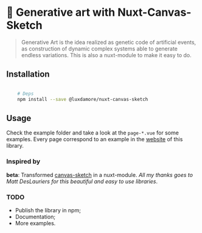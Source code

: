 # 🎉 Generative art with Nuxt-Canvas-Sketch

> Generative Art is the idea realized as genetic code of artificial events, as construction of dynamic complex systems able to generate endless variations. This is also a nuxt-module to make it easy to do.

## Installation

```bash

    # Deps
    npm install --save @luxdamore/nuxt-canvas-sketch

```

## Usage

Check the example folder and take a look at the `page-*.vue` for some examples.
Every page correspond to an example in the [website](https://luxdamore.github.io/generative-art) of this library.

### Inspired by

**beta**: Transformed [canvas-sketch](https://github.com/mattdesl/canvas-sketch) in a nuxt-module. *All my thanks goes to Matt DesLauriers for this beautiful and easy to use libraries*.

### TODO

- Publish the library in npm;
- Documentation;
- More examples.
